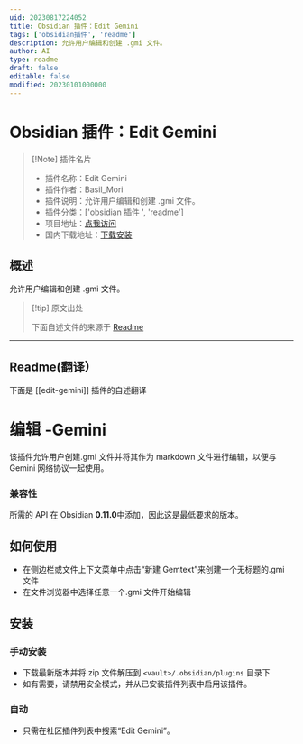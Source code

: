 ```yaml
---
uid: 20230817224052
title: Obsidian 插件：Edit Gemini
tags: ['obsidian插件', 'readme']
description: 允许用户编辑和创建 .gmi 文件。
author: AI
type: readme
draft: false
editable: false
modified: 20230101000000
---
```


# Obsidian 插件：Edit Gemini

> [!Note] 插件名片
> - 插件名称：Edit Gemini
> - 插件作者：Basil_Mori
> - 插件说明：允许用户编辑和创建 .gmi 文件。
> - 插件分类：['obsidian 插件 ', 'readme']
> - 项目地址：[点我访问](https://github.com/Basil-Mori/obsidian-edit-gemini)
> - 国内下载地址：[下载安装](https://pkmer.cn/products/plugin/pluginMarket/?edit-gemini)

## 概述

允许用户编辑和创建 .gmi 文件。

> [!tip] 原文出处
>
>下面自述文件的来源于 [Readme](https://ghproxy.net/https://raw.githubusercontent.com/Basil-Mori/obsidian-edit-gemini/master/README.md)

---

## Readme(翻译）

下面是 [[edit-gemini]] 插件的自述翻译

# 编辑 -Gemini

该插件允许用户创建.gmi 文件并将其作为 markdown 文件进行编辑，以便与 Gemini 网络协议一起使用。

### 兼容性

所需的 API 在 Obsidian **0.11.0**中添加，因此这是最低要求的版本。

## 如何使用

- 在侧边栏或文件上下文菜单中点击“新建 Gemtext”来创建一个无标题的.gmi 文件
- 在文件浏览器中选择任意一个.gmi 文件开始编辑

## 安装

### 手动安装

- 下载最新版本并将 zip 文件解压到 `<vault>/.obsidian/plugins` 目录下
- 如有需要，请禁用安全模式，并从已安装插件列表中启用该插件。

### 自动

- 只需在社区插件列表中搜索“Edit Gemini”。



